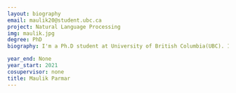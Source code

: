 ```yaml
---
layout: biography
email: maulik20@student.ubc.ca
project: Natural Language Processing
img: maulik.jpg
degree: PhD
biography: I'm a Ph.D student at University of British Columbia(UBC). I did my M.S in the field of Artificial Intelligence(formely known as SSA) from India's leading research institute Indian Institute of Science.

year_end: None
year_start: 2021
cosupervisor: none
title: Maulik Parmar
---
```

